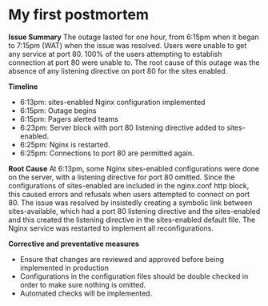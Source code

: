 # My first postmortem

__Issue Summary__
  The outage lasted for one hour, from 6:15pm when it began to 7:15pm (WAT) when the issue was resolved.
  Users were unable to get any service at port 80. 100% of the users attempting to establish connection at port 80 were unable to. The root cause of this outage was the absence of any listening directive on port 80 for the sites enabled.

__Timeline__
-	6:13pm: sites-enabled Nginx configuration implemented
-	6:15pm: Outage begins
-	6:15pm: Pagers alerted teams
-	6:23pm: Server block with port 80 listening directive added to sites-enabled.
-	6:25pm: Nginx is restarted.
-	6:25pm: Connections to port 80 are permitted again.

__Root Cause__
  At 6:13pm, some Nginx sites-enabled configurations were done on the server, with a listening directive for port 80 omitted. Since the configurations of sites-enabled are included in the nginx.conf http block, this caused errors and refusals when users attempted to connect on port 80. The issue was resolved by insistedly creating a symbolic link between sites-available, which had a port 80 listening directive and the sites-enabled and this created the listening directive in the sites-enabled default file. The Nginx service was restarted to implement all reconfigurations.

__Corrective and preventative measures__
-	Ensure that changes are reviewed and approved before being implemented in production
-	Configurations in the configuration files should be double checked in order to make sure nothing is omitted. 
-	Automated checks will be implemented.

